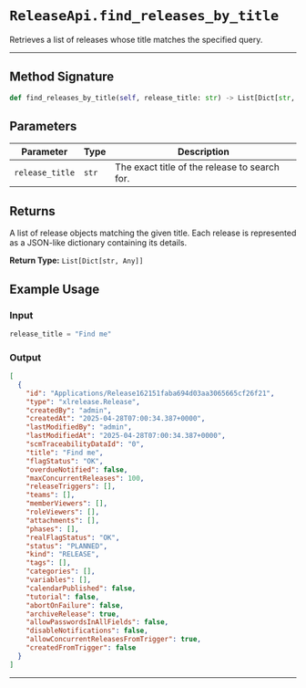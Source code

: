 # `ReleaseApi.find_releases_by_title`

Retrieves a list of releases whose title matches the specified query.

---

## Method Signature

```python
def find_releases_by_title(self, release_title: str) -> List[Dict[str, Any]]:
```

## Parameters

| Parameter       | Type  | Description                                   |
| --------------- | ----- | --------------------------------------------- |
| `release_title` | `str` | The exact title of the release to search for. |

## Returns

A list of release objects matching the given title. Each release is represented as a JSON-like dictionary containing its details.

**Return Type:** `List[Dict[str, Any]]`

## Example Usage

### Input

```python
release_title = "Find me"
```

### Output

```json
[
  {
    "id": "Applications/Release162151faba694d03aa3065665cf26f21",
    "type": "xlrelease.Release",
    "createdBy": "admin",
    "createdAt": "2025-04-28T07:00:34.387+0000",
    "lastModifiedBy": "admin",
    "lastModifiedAt": "2025-04-28T07:00:34.387+0000",
    "scmTraceabilityDataId": "0",
    "title": "Find me",
    "flagStatus": "OK",
    "overdueNotified": false,
    "maxConcurrentReleases": 100,
    "releaseTriggers": [],
    "teams": [],
    "memberViewers": [],
    "roleViewers": [],
    "attachments": [],
    "phases": [],
    "realFlagStatus": "OK",
    "status": "PLANNED",
    "kind": "RELEASE",
    "tags": [],
    "categories": [],
    "variables": [],
    "calendarPublished": false,
    "tutorial": false,
    "abortOnFailure": false,
    "archiveRelease": true,
    "allowPasswordsInAllFields": false,
    "disableNotifications": false,
    "allowConcurrentReleasesFromTrigger": true,
    "createdFromTrigger": false
  }
]
```

---

